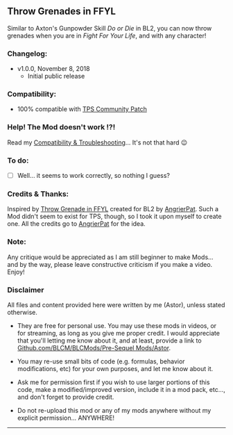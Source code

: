 ## Throw Grenades in FFYL

Similar to Axton's Gunpowder Skill *Do or Die* in BL2, you can now throw grenades when you are in *Fight For Your Life*, and with any character!

### Changelog:
- v1.0.0, November 8, 2018
  - Initial public release
 
### Compatibility:

- 100% compatible with [TPS Community Patch](https://github.com/BLCM/BLCMods/tree/master/Pre%20Sequel%20Mods/Community%20Patch)

### Help! The Mod doesn't work !?!

Read my [Compatibility & Troubleshooting](https://github.com/BLCM/BLCMods/tree/master/Pre%20Sequel%20Mods/Astor/Compatibility%20%26%20Troubleshooting)... It's not that hard  :wink:

### To do:

- [ ] Well... it seems to work correctly, so nothing I guess?

### Credits & Thanks:

Inspired by [Throw Grenade in FFYL](https://github.com/BLCM/BLCMods/blob/master/Borderlands%202%20mods/AngrierPat/Quality%20of%20life%20changes/Throw%20Grenades%20in%20FFYL) created for BL2 by [AngrierPat](https://github.com/BLCM/BLCMods/tree/master/Borderlands%202%20mods/AngrierPat). Such a Mod didn't seem to exist for TPS, though, so I took it upon myself to create one. All the credits go to [AngrierPat](https://github.com/BLCM/BLCMods/tree/master/Borderlands%202%20mods/AngrierPat) for the idea. 
  
### Note: 

Any critique would be appreciated as I am still beginner to make Mods... and by the way, please leave constructive criticism if you make a video. 
Enjoy!

### Disclaimer

All files and content provided here were written by me (Astor), unless stated otherwise.

- They are free for personal use. You may use these mods in videos, or for streaming, as long as you give me proper credit. I would appreciate that you'll letting me know about it, and at least, provide a link to [Github.com/BLCM/BLCMods/Pre-Sequel Mods/Astor](https://github.com/BLCM/BLCMods/tree/master/Pre%20Sequel%20Mods/Astor).

- You may re-use small bits of code (e.g. formulas, behavior modifications, etc) for your own purposes, and let me know about it. 

- Ask me for permission first if you wish to use larger portions of this code, make a modified/improved version, include it in a mod pack, etc..., and don't forget to provide credit.

- Do not re-upload this mod or any of my mods anywhere without my explicit permission... ANYWHERE!

* * * * *



